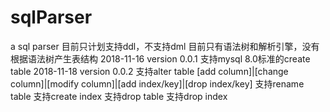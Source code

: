 # sqlParser
a sql parser
目前只计划支持ddl，不支持dml
目前只有语法树和解析引擎，没有根据语法树产生表结构
2018-11-16
version 0.0.1 
  支持mysql 8.0标准的create table 
2018-11-18
version 0.0.2
  支持alter table [add column]|[change column]|[modify column]|[add index/key]|[drop index/key]
  支持rename table
  支持create index
  支持drop table
  支持drop index
